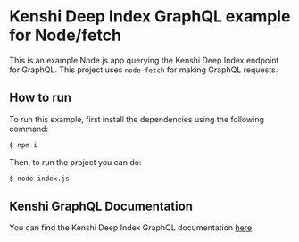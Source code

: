 # Kenshi Deep Index GraphQL example for Node/fetch

This is an example Node.js app querying the Kenshi Deep Index endpoint for GraphQL.
This project uses `node-fetch` for making GraphQL requests.

## How to run

To run this example, first install the dependencies using the following command:

```bash
$ npm i
```

Then, to run the project you can do:

```bash
$ node index.js
```

## Kenshi GraphQL Documentation

You can find the Kenshi Deep Index GraphQL documentation
[here](https://docs.kenshi.io/services/deep-index/graphql).
